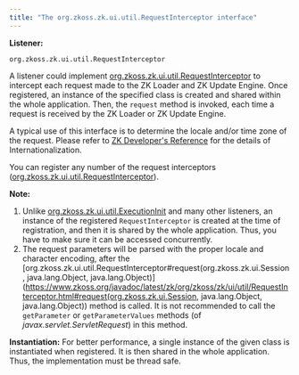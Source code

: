 ```yaml
---
title: "The org.zkoss.zk.ui.util.RequestInterceptor interface"
---
```


**Listener:**

`org.zkoss.zk.ui.util.RequestInterceptor`

A listener could implement
[org.zkoss.zk.ui.util.RequestInterceptor](https://www.zkoss.org/javadoc/latest/zk/org/zkoss/zk/ui/util/RequestInterceptor.html)
to intercept each request made to the ZK Loader and ZK Update Engine.
Once registered, an instance of the specified class is created and
shared within the whole application. Then, the `request` method is
invoked, each time a request is received by the ZK Loader or ZK Update
Engine.

A typical use of this interface is to determine the locale and/or time
zone of the request. Please refer to [ZK Developer's Reference]({{site.baseurl}}/zk_dev_ref/internationalization/internationalization) for
the details of Internationalization.

You can register any number of the request interceptors
([org.zkoss.zk.ui.util.RequestInterceptor](https://www.zkoss.org/javadoc/latest/zk/org/zkoss/zk/ui/util/RequestInterceptor.html)).

**Note:**

1.  Unlike
    [org.zkoss.zk.ui.util.ExecutionInit](https://www.zkoss.org/javadoc/latest/zk/org/zkoss/zk/ui/util/ExecutionInit.html)
    and many other listeners, an instance of the registered
    `RequestInterceptor` is created at the time of registration, and
    then it is shared by the whole application. Thus, you have to make
    sure it can be accessed concurrently.
2.  The request parameters will be parsed with the proper locale and
    character encoding, after the
    [org.zkoss.zk.ui.util.RequestInterceptor#request(org.zkoss.zk.ui.Session, java.lang.Object, java.lang.Object)](https://www.zkoss.org/javadoc/latest/zk/org/zkoss/zk/ui/util/RequestInterceptor.html#request(org.zkoss.zk.ui.Session, java.lang.Object, java.lang.Object))
    method is called. It is not recommended to call the `getParameter`
    or `getParameterValues` methods (of *javax.servlet.ServletRequest*)
    in this method.

**Instantiation:** For better performance, a single instance of the
given class is instantiated when registered. It is then shared in the
whole application. Thus, the implementation must be thread safe.
